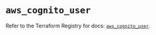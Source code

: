 # `aws_cognito_user`

Refer to the Terraform Registry for docs: [`aws_cognito_user`](https://registry.terraform.io/providers/hashicorp/aws/5.42.0/docs/resources/cognito_user).
